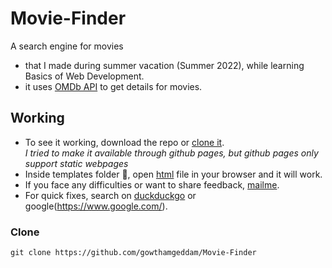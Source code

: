# Movie-Finder
A search engine for movies
- that I made during summer vacation (Summer 2022), while learning Basics of Web Development.
- it uses [OMDb API](https://www.omdbapi.com/) to get details for movies.

## Working
* To see it working, download the repo or [clone it](#clone). <br>
  _I tried to make it available through github pages, but github pages only support static webpages_
* Inside templates folder 📂, open [html](./templates/movie_finder.html) file in your browser and it will work.
* If you face any difficulties or want to share feedback, [mailme][Mail].
* For quick fixes, search on [duckduckgo](https://duckduckgo.com/) or google(https://www.google.com/).

### Clone
```
git clone https://github.com/gowthamgeddam/Movie-Finder
```

[Mail]: mailto:lfncd0s4@duck.com
